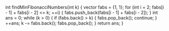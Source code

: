 int findMinFibonacciNumbers(int k) {
vector<int> fabs = {1, 1};
for (int i = 2; fabs[i - 1] + fabs[i - 2] <= k; ++i) {
fabs.push_back(fabs[i - 1] + fabs[i - 2]);
}
int ans = 0;
while (k > 0) {
if (fabs.back() > k) {
fabs.pop_back();
continue;
}
++ans;
k -= fabs.back();
fabs.pop_back();
}
return ans;
}